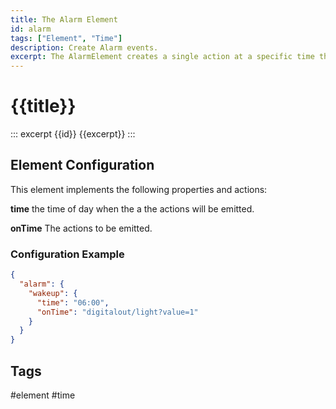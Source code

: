 ```yaml
---
title: The Alarm Element
id: alarm
tags: ["Element", "Time"]
description: Create Alarm events.
excerpt: The AlarmElement creates a single action at a specific time that can be used e.g. for wakeup signals.
---
```


# {{title}}

::: excerpt {{id}}
{{excerpt}}
:::

<!-- ## Web UI for the Timer Element -->

## Element Configuration

This element implements the following properties and actions:

<object data="/element.svg?alarm" type="image/svg+xml"></object>

**time**  the time of day when the a the actions will be emitted.

**onTime** The actions to be emitted.

### Configuration Example


``` json
{
  "alarm": {
    "wakeup": {
      "time": "06:00",
      "onTime": "digitalout/light?value=1"
    }
  }
}
```

## Tags
#element #time